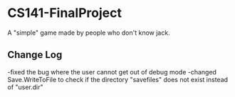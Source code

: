 # CS141-FinalProject
A "simple" game made by people who don't know jack.

Change Log
----------

-fixed the bug where the user cannot get out of debug mode
-changed Save.WriteToFile to check if the directory "savefiles" does not exist instead of "user.dir"
